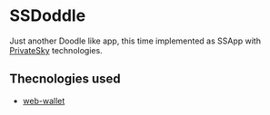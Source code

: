 # SSDoddle
Just another Doodle like app, this time implemented as SSApp with [PrivateSky](https://privatesky.xyz/?home) technologies.

## Thecnologies used

- [web-wallet](https://github.com/PrivateSky/web-wallet.git)

